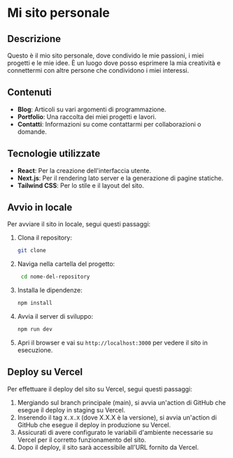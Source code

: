 # Mi sito personale

## Descrizione

Questo è il mio sito personale, dove condivido le mie passioni, i miei progetti e le mie idee. È un luogo dove posso esprimere la mia creatività e connettermi con altre persone che condividono i miei interessi.

## Contenuti

- **Blog**: Articoli su vari argomenti di programmazione.
- **Portfolio**: Una raccolta dei miei progetti e lavori.
- **Contatti**: Informazioni su come contattarmi per collaborazioni o domande.

## Tecnologie utilizzate

- **React**: Per la creazione dell'interfaccia utente.
- **Next.js**: Per il rendering lato server e la generazione di pagine statiche.
- **Tailwind CSS**: Per lo stile e il layout del sito.

## Avvio in locale

Per avviare il sito in locale, segui questi passaggi:

1. Clona il repository:

   ```bash
   git clone
   ```

2. Naviga nella cartella del progetto:

   ```bash
    cd nome-del-repository
    ```

3. Installa le dipendenze:

    ```bash
    npm install
    ```

4. Avvia il server di sviluppo:

    ```bash
    npm run dev
    ```

5. Apri il browser e vai su `http://localhost:3000` per vedere il sito in esecuzione.

## Deploy su Vercel

Per effettuare il deploy del sito su Vercel, segui questi passaggi:

1. Mergiando sul branch principale (main), si avvia un'action di GitHub che esegue il deploy in staging su Vercel.
2. Inserendo il tag `X.X.X` (dove X.X.X è la versione), si avvia un'action di GitHub che esegue il deploy in produzione su Vercel.
3. Assicurati di avere configurato le variabili d'ambiente necessarie su Vercel per il corretto funzionamento del sito.
4. Dopo il deploy, il sito sarà accessibile all'URL fornito da Vercel.

